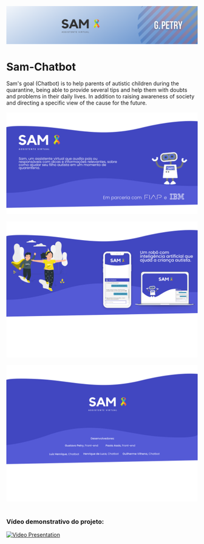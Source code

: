 ![Sam_Cover](https://github.com/GustavoPetry/Sam-Chatbot/blob/master/Sam_Cover.png)

# Sam-Chatbot
Sam's goal (Chatbot) is to help parents of autistic children during the quarantine, being able to provide several tips and help them with doubts and problems in their daily lives. In addition to raising awareness of society and directing a specific view of the cause for the future.
<br />
<br />
![Sam_Opening](https://github.com/GustavoPetry/Sam-Chatbot/blob/master/Sam_Opening.png)
<br />
<br />
![Sam_Desktop_Mobile](https://github.com/GustavoPetry/Sam-Chatbot/blob/master/Sam_Desktop_Mobile.png)
<br />
<br />
![Sam_Ending](https://github.com/GustavoPetry/Sam-Chatbot/blob/master/Sam_Ending.png)
<br />
<br />
### Vídeo demonstrativo do projeto:
[![Video Presentation](http://img.youtube.com/vi/iLWidlVNfIE/0.jpg)](http://www.youtube.com/watch?v=iLWidlVNfIE "Video Presentation")
